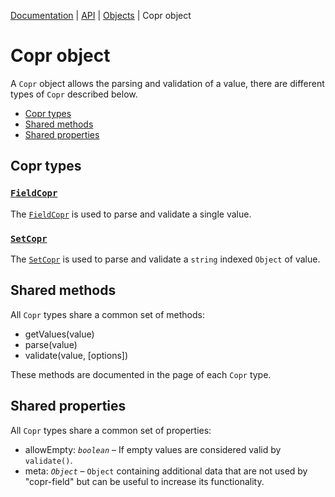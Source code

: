 [Documentation](../README.md) | [API](./README.md) | [Objects](./README.md#objects) | Copr object

# Copr object

A `Copr` object allows the parsing and validation of a value, there are different types of `Copr` described below.

- [Copr types](#copr-types)
- [Shared methods](#shared-methods)
- [Shared properties](#shared-properties)

## Copr types

### [`FieldCopr`](object-copr-field.md)

The [`FieldCopr`](object-copr-field.md) is used to parse and validate a single value.

### [`SetCopr`](object-copr-set.md)

The [`SetCopr`](object-copr-set.md) is used to parse and validate a `string` indexed `Object` of value.

## Shared methods

All `Copr` types share a common set of methods:

- getValues(value)
- parse(value)
- validate(value, [options])

These methods are documented in the page of each `Copr` type.

## Shared properties

All `Copr` types share a common set of properties:

- allowEmpty: _`boolean`_ – If empty values are considered valid by `validate()`.
- meta: _`Object`_ – `Object` containing additional data that are not used by "copr-field" but can be useful to increase its functionality.
